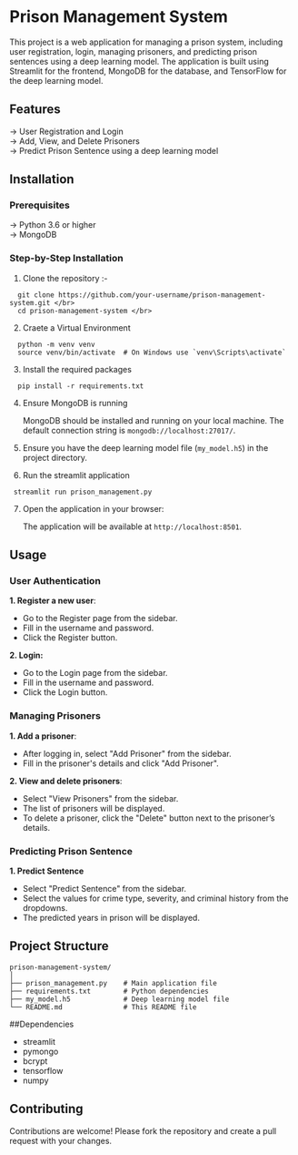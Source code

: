 # Prison Management System
This project is a web application for managing a prison system, including user registration, login, managing prisoners, and predicting prison sentences using a deep learning model. The application is built using Streamlit for the frontend, MongoDB for the database, and TensorFlow for the deep learning model.

## Features
-> User Registration and Login </br>
-> Add, View, and Delete Prisoners </br>
-> Predict Prison Sentence using a deep learning model </br>

## Installation
### Prerequisites
-> Python 3.6 or higher </br>
-> MongoDB </br>

### Step-by-Step Installation
1. Clone the repository :- </br>
```
  git clone https://github.com/your-username/prison-management-system.git </br>
  cd prison-management-system </br>
```  
2. Craete a Virtual Environment
```
  python -m venv venv
  source venv/bin/activate  # On Windows use `venv\Scripts\activate`
```
3. Install the required packages
```
  pip install -r requirements.txt
```
4. Ensure MongoDB is running 

   MongoDB should be installed and running on your local machine. The default connection string is `mongodb://localhost:27017/`.
  
5. Ensure you have the deep learning model file (`my_model.h5`) in the project directory.
6. Run the streamlit application
  ```
   streamlit run prison_management.py
  ```
7. Open the application in your browser:

     The application will be available at `http://localhost:8501`.

## Usage
### User Authentication   
**1. Register a new user**:
   + Go to the Register page from the sidebar.
   + Fill in the username and password.
   + Click the Register button.

**2. Login:**
   + Go to the Login page from the sidebar.
   + Fill in the username and password.
   + Click the Login button.

### Managing Prisoners
**1. Add a prisoner**:
   + After logging in, select "Add Prisoner" from the sidebar.
   + Fill in the prisoner's details and click "Add Prisoner".

**2. View and delete prisoners**:
   + Select "View Prisoners" from the sidebar.
   + The list of prisoners will be displayed.
   + To delete a prisoner, click the "Delete" button next to the prisoner’s details.

### Predicting Prison Sentence
**1. Predict Sentence**
   + Select "Predict Sentence" from the sidebar.
   + Select the values for crime type, severity, and criminal history from the dropdowns.
   + The predicted years in prison will be displayed.

## Project Structure
```
prison-management-system/
│
├── prison_management.py    # Main application file
├── requirements.txt        # Python dependencies
├── my_model.h5             # Deep learning model file
└── README.md               # This README file
```

##Dependencies
  + streamlit
  + pymongo
  + bcrypt
  + tensorflow
  + numpy

## Contributing
Contributions are welcome! Please fork the repository and create a pull request with your changes.
